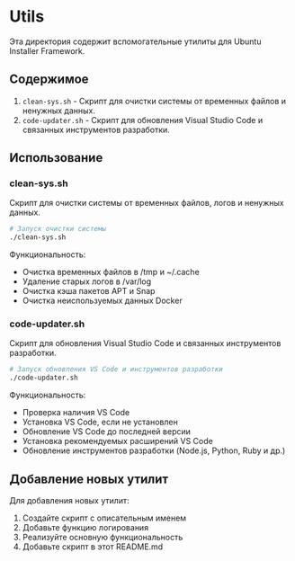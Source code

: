 # Utils

Эта директория содержит вспомогательные утилиты для Ubuntu Installer Framework.

## Содержимое

1. `clean-sys.sh` - Скрипт для очистки системы от временных файлов и ненужных данных.
2. `code-updater.sh` - Скрипт для обновления Visual Studio Code и связанных инструментов разработки.

## Использование

### clean-sys.sh

Скрипт для очистки системы от временных файлов, логов и ненужных данных.

```bash
# Запуск очистки системы
./clean-sys.sh
```

Функциональность:
- Очистка временных файлов в /tmp и ~/.cache
- Удаление старых логов в /var/log
- Очистка кэша пакетов APT и Snap
- Очистка неиспользуемых данных Docker

### code-updater.sh

Скрипт для обновления Visual Studio Code и связанных инструментов разработки.

```bash
# Запуск обновления VS Code и инструментов разработки
./code-updater.sh
```

Функциональность:
- Проверка наличия VS Code
- Установка VS Code, если не установлен
- Обновление VS Code до последней версии
- Установка рекомендуемых расширений VS Code
- Обновление инструментов разработки (Node.js, Python, Ruby и др.)

## Добавление новых утилит

Для добавления новых утилит:
1. Создайте скрипт с описательным именем
2. Добавьте функцию логирования
3. Реализуйте основную функциональность
4. Добавьте скрипт в этот README.md